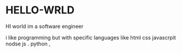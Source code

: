 # HELLO-WRLD
HI world
im a software engineer


i like programming but with specific languages like html css javascrpit 
nodse js . python , 
